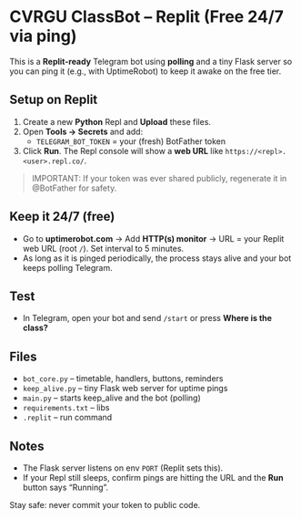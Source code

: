 # CVRGU ClassBot – Replit (Free 24/7 via ping)
This is a **Replit-ready** Telegram bot using **polling** and a tiny Flask server so you can ping it (e.g., with UptimeRobot) to keep it awake on the free tier.

## Setup on Replit
1. Create a new **Python** Repl and **Upload** these files.
2. Open **Tools → Secrets** and add:
   - `TELEGRAM_BOT_TOKEN` = your (fresh) BotFather token
3. Click **Run**. The Repl console will show a **web URL** like `https://<repl>.<user>.repl.co/`.

> IMPORTANT: If your token was ever shared publicly, regenerate it in @BotFather for safety.

## Keep it 24/7 (free)
- Go to **uptimerobot.com** → Add **HTTP(s) monitor** → URL = your Replit web URL (root `/`). Set interval to 5 minutes.
- As long as it is pinged periodically, the process stays alive and your bot keeps polling Telegram.

## Test
- In Telegram, open your bot and send `/start` or press **Where is the class?**

## Files
- `bot_core.py` – timetable, handlers, buttons, reminders
- `keep_alive.py` – tiny Flask web server for uptime pings
- `main.py` – starts keep_alive and the bot (polling)
- `requirements.txt` – libs
- `.replit` – run command

## Notes
- The Flask server listens on env `PORT` (Replit sets this).
- If your Repl still sleeps, confirm pings are hitting the URL and the **Run** button says “Running”.

Stay safe: never commit your token to public code.
